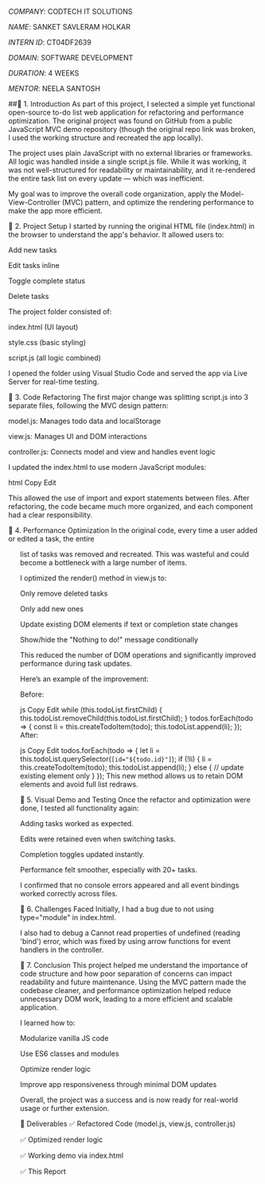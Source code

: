 *COMPANY*: CODTECH IT SOLUTIONS

*NAME*: SANKET SAVLERAM HOLKAR

*INTERN ID*: CT04DF2639

*DOMAIN*: SOFTWARE DEVELOPMENT

*DURATION*: 4 WEEKS

*MENTOR*: NEELA SANTOSH

##🔹 1. Introduction
As part of this project, I selected a simple yet functional open-source to-do list web application for refactoring and performance optimization. The original project was found on GitHub from a public JavaScript MVC demo repository (though the original repo link was broken, I used the working structure and recreated the app locally).

The project uses plain JavaScript with no external libraries or frameworks. All logic was handled inside a single script.js file. While it was working, it was not well-structured for readability or maintainability, and it re-rendered the entire task list on every update — which was inefficient.

My goal was to improve the overall code organization, apply the Model-View-Controller (MVC) pattern, and optimize the rendering performance to make the app more efficient.

🔹 2. Project Setup
I started by running the original HTML file (index.html) in the browser to understand the app's behavior. It allowed users to:

Add new tasks

Edit tasks inline

Toggle complete status

Delete tasks

The project folder consisted of:

index.html (UI layout)

style.css (basic styling)

script.js (all logic combined)

I opened the folder using Visual Studio Code and served the app via Live Server for real-time testing.

🔹 3. Code Refactoring
The first major change was splitting script.js into 3 separate files, following the MVC design pattern:

model.js: Manages todo data and localStorage

view.js: Manages UI and DOM interactions

controller.js: Connects model and view and handles event logic

I updated the index.html to use modern JavaScript modules:

html
Copy
Edit
<script type="module" src="./controller.js"></script>
This allowed the use of import and export statements between files. After refactoring, the code became much more organized, and each component had a clear responsibility.

🔹 4. Performance Optimization
In the original code, every time a user added or edited a task, the entire <ul> list of tasks was removed and recreated. This was wasteful and could become a bottleneck with a large number of items.

I optimized the render() method in view.js to:

Only remove deleted tasks

Only add new ones

Update existing DOM elements if text or completion state changes

Show/hide the "Nothing to do!" message conditionally

This reduced the number of DOM operations and significantly improved performance during task updates.

Here’s an example of the improvement:

Before:

js
Copy
Edit
while (this.todoList.firstChild) {
  this.todoList.removeChild(this.todoList.firstChild);
}
todos.forEach(todo => {
  const li = this.createTodoItem(todo);
  this.todoList.append(li);
});
After:

js
Copy
Edit
todos.forEach(todo => {
  let li = this.todoList.querySelector(`[id="${todo.id}"]`);
  if (!li) {
    li = this.createTodoItem(todo);
    this.todoList.append(li);
  } else {
    // update existing element only
  }
});
This new method allows us to retain DOM elements and avoid full list redraws.

🔹 5. Visual Demo and Testing
Once the refactor and optimization were done, I tested all functionality again:

Adding tasks worked as expected.

Edits were retained even when switching tasks.

Completion toggles updated instantly.

Performance felt smoother, especially with 20+ tasks.

I confirmed that no console errors appeared and all event bindings worked correctly across files.

🔹 6. Challenges Faced
Initially, I had a bug due to not using type="module" in index.html.

I also had to debug a Cannot read properties of undefined (reading 'bind') error, which was fixed by using arrow functions for event handlers in the controller.

🔹 7. Conclusion
This project helped me understand the importance of code structure and how poor separation of concerns can impact readability and future maintenance. Using the MVC pattern made the codebase cleaner, and performance optimization helped reduce unnecessary DOM work, leading to a more efficient and scalable application.

I learned how to:

Modularize vanilla JS code

Use ES6 classes and modules

Optimize render logic

Improve app responsiveness through minimal DOM updates

Overall, the project was a success and is now ready for real-world usage or further extension.

📎 Deliverables
✅ Refactored Code (model.js, view.js, controller.js)

✅ Optimized render logic

✅ Working demo via index.html

✅ This Report
